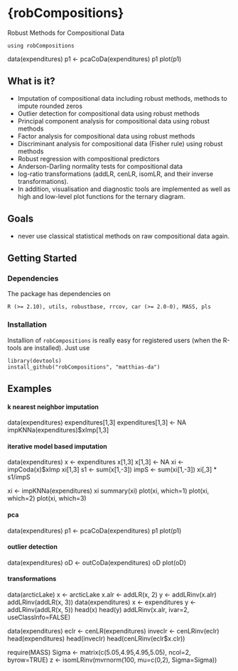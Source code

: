 {robCompositions}
=======================================

Robust Methods for Compositional Data

    using robCompositions

data(expenditures)
p1 <- pcaCoDa(expenditures)
p1
plot(p1)


What is it?
-----------

-   Imputation of compositional data including robust methods, methods to impute rounded zeros
-   Outlier detection for compositional data using robust methods 
-   Principal component analysis for compositional data using robust methods
-   Factor analysis for compositional data using robust methods 
-   Discriminant analysis for compositional data (Fisher rule) using robust methods
-   Robust regression with compositional predictors 
-   Anderson-Darling normality tests for compositional data
-   log-ratio transformations (addLR, cenLR, isomLR, and their inverse transformations).
-   In addition, visualisation and diagnostic tools are implemented as well as high and low-level plot functions for the 
             ternary diagram. 


Goals
-----

-   never use classical statistical methods on raw compositional data again.


Getting Started
---------------

### Dependencies

The package has dependencies on 

	R (>= 2.10), utils, robustbase, rrcov, car (>= 2.0-0), MASS, pls



### Installation

Installion of `robCompositions` is really easy for registered users (when the R-tools are installed). Just use 

    library(devtools)
    install_github("robCompositions", "matthias-da")


Examples
--------

#### k nearest neighbor imputation
data(expenditures)
expenditures[1,3]
expenditures[1,3] <- NA
impKNNa(expenditures)$xImp[1,3]

#### iterative model based imputation
data(expenditures)
x <- expenditures
x[1,3]
x[1,3] <- NA
xi <- impCoda(x)$xImp
xi[1,3]
s1 <- sum(x[1,-3])
impS <- sum(xi[1,-3])
xi[,3] * s1/impS

xi <- impKNNa(expenditures)
xi
summary(xi)
plot(xi, which=1)
plot(xi, which=2)
plot(xi, which=3)

#### pca
data(expenditures)
p1 <- pcaCoDa(expenditures)
p1
plot(p1)

#### outlier detection
data(expenditures)
oD <- outCoDa(expenditures)
oD
plot(oD)

#### transformations
data(arcticLake)
x <- arcticLake
x.alr <- addLR(x, 2)
y <- addLRinv(x.alr)
addLRinv(addLR(x, 3))
data(expenditures)
x <- expenditures
y <- addLRinv(addLR(x, 5))
head(x)
head(y)
addLRinv(x.alr, ivar=2, useClassInfo=FALSE)

data(expenditures)
eclr <- cenLR(expenditures)
inveclr <- cenLRinv(eclr)
head(expenditures)
head(inveclr)
head(cenLRinv(eclr$x.clr))

require(MASS)
Sigma <- matrix(c(5.05,4.95,4.95,5.05), ncol=2, byrow=TRUE)
z <- isomLRinv(mvrnorm(100, mu=c(0,2), Sigma=Sigma))
